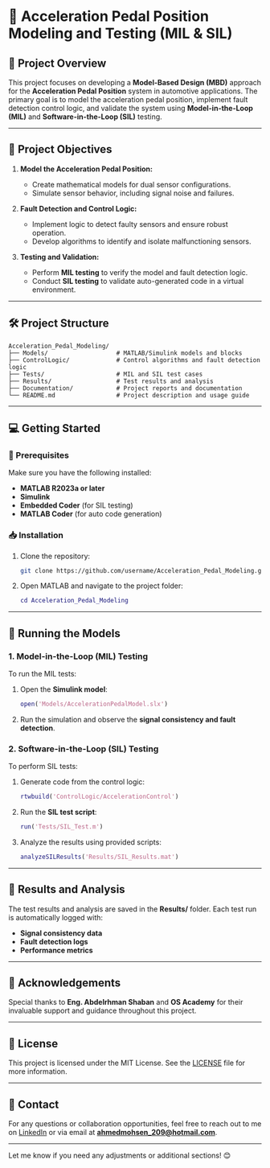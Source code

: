 # 🚀 Acceleration Pedal Position Modeling and Testing (MIL & SIL)

## 📂 Project Overview
This project focuses on developing a **Model-Based Design (MBD)** approach for the **Acceleration Pedal Position** system in automotive applications. The primary goal is to model the acceleration pedal position, implement fault detection control logic, and validate the system using **Model-in-the-Loop (MIL)** and **Software-in-the-Loop (SIL)** testing.

---

## 📝 Project Objectives
1. **Model the Acceleration Pedal Position:**  
   - Create mathematical models for dual sensor configurations.  
   - Simulate sensor behavior, including signal noise and failures.  

2. **Fault Detection and Control Logic:**  
   - Implement logic to detect faulty sensors and ensure robust operation.  
   - Develop algorithms to identify and isolate malfunctioning sensors.  

3. **Testing and Validation:**  
   - Perform **MIL testing** to verify the model and fault detection logic.  
   - Conduct **SIL testing** to validate auto-generated code in a virtual environment.  

---

## 🛠️ Project Structure
```
Acceleration_Pedal_Modeling/
├── Models/                   # MATLAB/Simulink models and blocks
├── ControlLogic/             # Control algorithms and fault detection logic
├── Tests/                    # MIL and SIL test cases
├── Results/                  # Test results and analysis
├── Documentation/            # Project reports and documentation
└── README.md                 # Project description and usage guide
```

---

## 💻 Getting Started

### 🔧 Prerequisites
Make sure you have the following installed:
- **MATLAB R2023a or later**
- **Simulink**
- **Embedded Coder** (for SIL testing)
- **MATLAB Coder** (for auto code generation)

### 📥 Installation
1. Clone the repository:
   ```bash
   git clone https://github.com/username/Acceleration_Pedal_Modeling.git
   ```
2. Open MATLAB and navigate to the project folder:
   ```matlab
   cd Acceleration_Pedal_Modeling
   ```

---

## 🧪 Running the Models

### 1. **Model-in-the-Loop (MIL) Testing**
To run the MIL tests:
1. Open the **Simulink model**:
   ```matlab
   open('Models/AccelerationPedalModel.slx')
   ```
2. Run the simulation and observe the **signal consistency and fault detection**.

### 2. **Software-in-the-Loop (SIL) Testing**
To perform SIL tests:
1. Generate code from the control logic:
   ```matlab
   rtwbuild('ControlLogic/AccelerationControl')
   ```
2. Run the **SIL test script**:
   ```matlab
   run('Tests/SIL_Test.m')
   ```
3. Analyze the results using provided scripts:
   ```matlab
   analyzeSILResults('Results/SIL_Results.mat')
   ```

---

## 📝 Results and Analysis
The test results and analysis are saved in the **Results/** folder. Each test run is automatically logged with:
- **Signal consistency data**
- **Fault detection logs**
- **Performance metrics**

---

## 🤝 Acknowledgements
Special thanks to **Eng. Abdelrhman Shaban** and **OS Academy** for their invaluable support and guidance throughout this project.

---

## 📝 License
This project is licensed under the MIT License. See the [LICENSE](LICENSE) file for more information.

---

## 💬 Contact
For any questions or collaboration opportunities, feel free to reach out to me on [LinkedIn](https://www.linkedin.com/in/ahmed-mohsen-abouelyazed) or via email at **ahmedmohsen_209@hotmail.com**.

---

Let me know if you need any adjustments or additional sections! 😊
